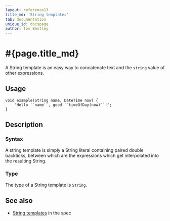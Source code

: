 ```yaml
---
layout: reference13
title_md: 'String templates'
tab: documentation
unique_id: docspage
author: Tom Bentley
---
```


# #{page.title_md}

A String template is an easy way to concatenate text and the `string` value of 
other expressions.

## Usage 

<!-- try: -->
    void example(String name, DateTime now) {
        "Hello ``name``, good ``timeOfDay(now)``!";
    }

## Description

### Syntax

A string template is simply a String literal containing paired double backticks, 
between which are the expressions which get interpolated into the resulting String.

### Type 

The type of a String template is `String`.

## See also

* [String templates](#{site.urls.spec_current}#stringtemplates) in the spec
